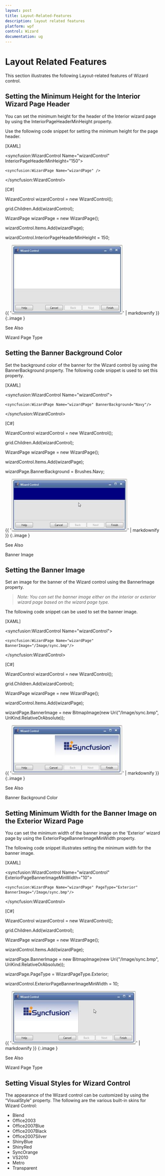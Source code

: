 ```yaml
---
layout: post
title: Layout-Related-Features
description: layout related features
platform: wpf
control: Wizard
documentation: ug
---
```


# Layout Related Features

This section illustrates the following Layout-related features of Wizard control.

## Setting the Minimum Height for the Interior Wizard Page Header

You can set the minimum height for the header of the Interior wizard page by using the InteriorPageHeaderMinHeight property.

Use the following code snippet for setting the minimum height for the page header.



[XAML]



<syncfusion:WizardControl Name="wizardControl" InteriorPageHeaderMinHeight="150">

    <syncfusion:WizardPage Name="wizardPage" />

</syncfusion:WizardControl>





[C#]



WizardControl wizardControl = new WizardControl();

grid.Children.Add(wizardControl);

WizardPage wizardPage = new WizardPage();

wizardControl.Items.Add(wizardPage);

wizardControl.InteriorPageHeaderMinHeight = 150; 





{{ '![](Layout-Related-Features_images/Layout-Related-Features_img1.jpeg)' | markdownify }}
{:.image }




See Also

Wizard Page Type

## Setting the Banner Background Color

Set the background color of the banner for the Wizard control by using the BannerBackground property. The following code snippet is used to set this property.



[XAML]



<syncfusion:WizardControl Name="wizardControl">

    <syncfusion:WizardPage Name="wizardPage" BannerBackground="Navy"/>

</syncfusion:WizardControl>





[C#]



WizardControl wizardControl = new WizardControl();

grid.Children.Add(wizardControl);

WizardPage wizardPage = new WizardPage();

wizardControl.Items.Add(wizardPage);

wizardPage.BannerBackground = Brushes.Navy;



{{ '![](Layout-Related-Features_images/Layout-Related-Features_img2.jpeg)' | markdownify }}
{:.image }




See Also

Banner Image

## Setting the Banner Image

Set an image for the banner of the Wizard control using the BannerImage property.

> _Note: You can set the banner image either on the interior or exterior wizard page based on the wizard page type._



The following code snippet can be used to set the banner image.



[XAML]



<syncfusion:WizardControl Name="wizardControl">

    <syncfusion:WizardPage Name="wizardPage" BannerImage="/Image/sync.bmp"/>

</syncfusion:WizardControl>



[C#]



WizardControl wizardControl = new WizardControl();

grid.Children.Add(wizardControl);

WizardPage wizardPage = new WizardPage();

wizardControl.Items.Add(wizardPage);

wizardPage.BannerImage = new BitmapImage(new Uri("/Image/sync.bmp", UriKind.RelativeOrAbsolute));  



{{ '![](Layout-Related-Features_images/Layout-Related-Features_img3.jpeg)' | markdownify }}
{:.image }




See Also

Banner Background Color

## Setting Minimum Width for the Banner Image on the Exterior Wizard Page

You can set the minimum width of the banner image on the 'Exterior' wizard page by using the ExteriorPageBannerImageMinWidth property.

The following code snippet illustrates setting the minimum width for the banner image.



[XAML]



<syncfusion:WizardControl Name="wizardControl" ExteriorPageBannerImageMinWidth="10">

    <syncfusion:WizardPage Name="wizardPage" PageType="Exterior" BannerImage="/Image/sync.bmp"/>

</syncfusion:WizardControl>





[C#]



WizardControl wizardControl = new WizardControl();

grid.Children.Add(wizardControl);

WizardPage wizardPage = new WizardPage();

wizardControl.Items.Add(wizardPage);

wizardPage.BannerImage = new BitmapImage(new Uri("/Image/sync.bmp", UriKind.RelativeOrAbsolute));

wizardPage.PageType = WizardPageType.Exterior;

wizardControl.ExteriorPageBannerImageMinWidth = 10;



{{ '![](Layout-Related-Features_images/Layout-Related-Features_img4.jpeg)' | markdownify }}
{:.image }




See Also

Wizard Page Type

## Setting Visual Styles for Wizard Control

The appearance of the Wizard control can be customized by using the “VisualStyle” property. The following are the various built-in skins for Wizard Control:

* Blend
* Office2003
* Office2007Blue
* Office2007Black
* Office2007Silver
* ShinyBlue
* ShinyRed
* SyncOrange
* VS2010
* Metro
* Transparent



